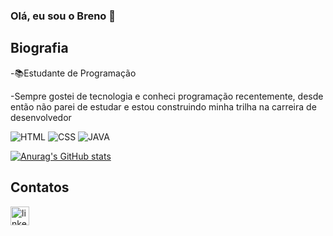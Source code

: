 ### Olá, eu sou o Breno 👋

## Biografia
-📚Estudante de Programação 

-Sempre gostei de tecnologia e conheci programação recentemente, desde então não parei de estudar e estou construindo minha trilha na carreira de desenvolvedor

![HTML](https://img.shields.io/badge/HTML5-E34F26?style=for-the-badge&logo=html5&logoColor=white)
![CSS](https://img.shields.io/badge/CSS3-1572B6?style=for-the-badge&logo=css3&logoColor=white)
![JAVA](https://img.shields.io/badge/JavaScript-323330?style=for-the-badge&logo=javascript&logoColor=F7DF1E)

[![Anurag's GitHub stats](https://github-readme-stats.vercel.app/api?username=BrenoFragazi&theme=radical)](https://github.com/anuraghazra/github-readme-stats)

## Contatos

<img src='https://img.shields.io/badge/LinkedIn-0077B5?style=for-the-badge&logo=linkedin&logoColor=white' alt='linkedin' height='30'>

